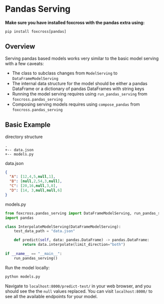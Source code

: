 # Pandas Serving
**Make sure you have installed foxcross with the pandas extra using:**

`pip install foxcross[pandas]`

## Overview
Serving pandas based models works very similar to the basic model serving with a few
caveats:

* The class to subclass changes from `ModelServing` to `DataFrameModelServing`
* The internal data structure for the model should be either a pandas DataFrame or a
dictionary of pandas DataFrames with string keys
* Running the model serving requires using `run_pandas_serving` from `foxcross.pandas_serving`
* Composing serving models requires using `compose_pandas` from `foxcross.pandas_serving`

## Basic Example
directory structure
```
.
+-- data.json
+-- models.py
```
data.json
```json
{
  "A": [12,4,5,null,1],
  "B": [null,2,54,3,null],
  "C": [20,16,null,3,8],
  "D": [14, 3,null,null,6]
}
```
models.py
```python
from foxcross.pandas_serving import DataFrameModelServing, run_pandas_serving
import pandas

class InterpolateModelServing(DataFrameModelServing):
    test_data_path = "data.json"

    def predict(self, data: pandas.DataFrame) -> pandas.DataFrame:
        return data.interpolate(limit_direction="both")
        
if __name__ == "__main__":
    run_pandas_serving()
```

Run the model locally:
```bash
python models.py
```

Navigate to `localhost:8000/predict-test/` in your web browser, and you should see the
the `null` values replaced. You can visit `localhost:8000/` to see all the available
endpoints for your model.